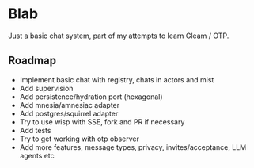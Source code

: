 # Blab

Just a basic chat system, part of my attempts to learn Gleam / OTP.

## Roadmap

- Implement basic chat with registry, chats in actors and mist
- Add supervision
- Add persistence/hydration port (hexagonal)
- Add mnesia/amnesiac adapter
- Add postgres/squirrel adapter
- Try to use wisp with SSE, fork and PR if necessary
- Add tests
- Try to get working with otp observer
- Add more features, message types, privacy, invites/acceptance, LLM agents etc
